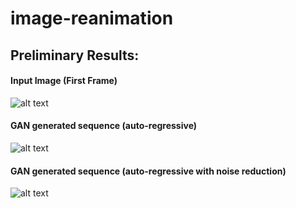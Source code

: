 # image-reanimation

## Preliminary Results: 

#### Input Image (First Frame)
![alt text](../master/results/frame_1.png)

#### GAN generated sequence (auto-regressive)
![alt text](../master/results/original.gif)


#### GAN generated sequence (auto-regressive with noise reduction)
![alt text](../master/results/nosie_reduction.gif)
